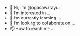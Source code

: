 - 👋 Hi, I’m @ogasawarayui
- 👀 I’m interested in ...
- 🌱 I’m currently learning ...
- 💞️ I’m looking to collaborate on ...
- 📫 How to reach me ...

<!---
ogasawarayui/ogasawarayui is a ✨ special ✨ repository because its `README.md` (this file) appears on your GitHub profile.
You can click the Preview link to take a look at your changes.
--->
